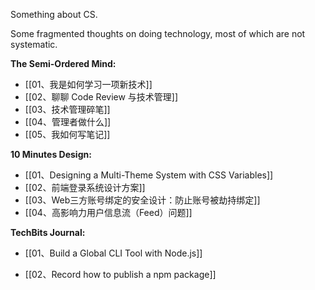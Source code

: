 Something about CS.

Some fragmented thoughts on doing technology, most of which are not systematic.

**The Semi-Ordered Mind:**

- [[01、我是如何学习一项新技术]]
- [[02、聊聊 Code Review 与技术管理]]
- [[03、技术管理碎笔]]
- [[04、管理者做什么]]
- [[05、我如何写笔记]]


**10 Minutes Design:**

* [[01、Designing a Multi-Theme System with CSS Variables]]
* [[02、前端登录系统设计方案]]
* [[03、Web三方账号绑定的安全设计：防止账号被劫持绑定]]
* [[04、高影响力用户信息流（Feed）问题]]


**TechBits Journal:**

- [[01、Build a Global CLI Tool with Node.js]]
* [[02、Record how to publish a npm package]]
